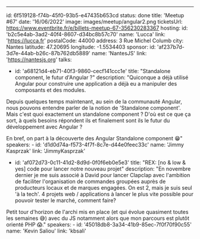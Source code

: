 ---

id: 6f519128-f74b-45f0-93b5-e47435b653cd
status: done
title: 'Meetup #67'
date: '16/06/2022'
image: images/meetup/angular2.png
ticketsUrl: https://www.eventbrite.fr/e/billets-meetup-67-356230283367
hosting:
id: 'b2c5e4ab-3ad2-40f4-8607-d34bc8b57c70'
name: 'Lucca'
link: 'https://lucca.fr'
postalCode: 44000
address: 3 Rue Michel Columb
city: Nantes
latitude: 47.20695
longitude: -1.5534403
sponsor:
id: 'af237b7d-3d7e-44ab-b26c-87b762db5889'
name: 'NantesJS'
link: 'https://nantesjs.org'
talks:

- id: 'a68121d4-eb71-40f3-9860-cecf141ccc1e'
  title: "Standalone component, le futur d'Angular ?"
  description: "Quiconque a déjà utilisé Angular pour construire une application a déjà eu a manipuler des composants et des modules.

Depuis quelques temps maintenant, au sein de la communauté Angular, nous pouvons entendre parler de la notion de 'Standalone component'. Mais c'est quoi exactement un standalone component ? D'où est ce que ça sort, à quels besoins répondent ils et finalement sont ils le futur du développement avec Angular ?

En bref, on part à la découverte des Angular Standalone component 😁"
speakers: -
id: 'd1d0d74a-f573-4f7f-8c7e-d44e0feec33c'
name: 'Jimmy Kasprzak'
link: 'JimmyKasprzak'

- id: 'af072d73-0c11-41d2-8d9d-0f0f6eb0e5e3'
  title: "REX: [no & low & yes] code pour lancer notre nouveau projet"
  description: "En novembre dernier je me suis associé à David pour lancer Clapclap avec l'ambition de faciliter l'organisation de commandes groupées auprès de producteurs locaux et de marques engagées. On est 2, mais je suis seul 'à la tech'. 4 projets web / applications à lancer le plus vite possible pour pouvoir tester le marché, comment faire?

Petit tour d'horizon de l'archi mis en place (et qui évolue quasiment toutes les semaines 😅) avec du JS notamment alors que mon parcours est plutôt orienté PHP 😱."
speakers: -
id: '45018db8-3a34-41b9-85ec-7f0f70f90c55'
name: 'Kevin Saliou'
link: 'kbsali'
